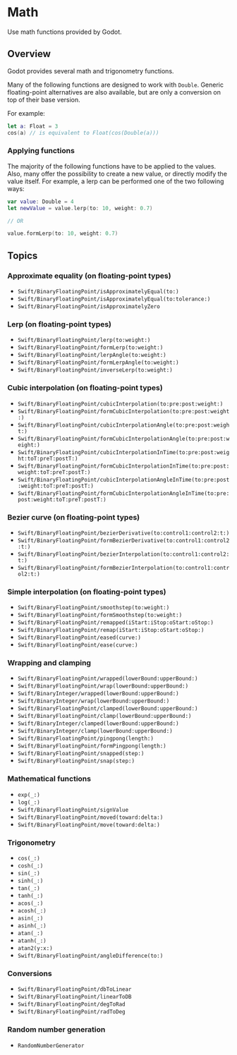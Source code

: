 # Math

Use math functions provided by Godot.

## Overview

Godot provides several math and trigonometry functions.

Many of the following functions are designed to work with `Double`.
Generic floating-point alternatives are also available,
but are only a conversion on top of their base version.

For example:

```swift
let a: Float = 3
cos(a) // is equivalent to Float(cos(Double(a)))
```

### Applying functions

The majority of the following functions have to be applied to the values.
Also, many offer the possibility to create a new value,
or directly modify the value itself.
For example, a lerp can be performed one of the two following ways:

```swift
var value: Double = 4
let newValue = value.lerp(to: 10, weight: 0.7)

// OR

value.formLerp(to: 10, weight: 0.7)
```

## Topics

### Approximate equality (on floating-point types)

- ``Swift/BinaryFloatingPoint/isApproximatelyEqual(to:)``
- ``Swift/BinaryFloatingPoint/isApproximatelyEqual(to:tolerance:)``
- ``Swift/BinaryFloatingPoint/isApproximatelyZero``

### Lerp (on floating-point types)

- ``Swift/BinaryFloatingPoint/lerp(to:weight:)``
- ``Swift/BinaryFloatingPoint/formLerp(to:weight:)``
- ``Swift/BinaryFloatingPoint/lerpAngle(to:weight:)``
- ``Swift/BinaryFloatingPoint/formLerpAngle(to:weight:)``
- ``Swift/BinaryFloatingPoint/inverseLerp(to:weight:)``

### Cubic interpolation (on floating-point types)

- ``Swift/BinaryFloatingPoint/cubicInterpolation(to:pre:post:weight:)``
- ``Swift/BinaryFloatingPoint/formCubicInterpolation(to:pre:post:weight:)``
- ``Swift/BinaryFloatingPoint/cubicInterpolationAngle(to:pre:post:weight:)``
- ``Swift/BinaryFloatingPoint/formCubicInterpolationAngle(to:pre:post:weight:)``
- ``Swift/BinaryFloatingPoint/cubicInterpolationInTime(to:pre:post:weight:toT:preT:postT:)``
- ``Swift/BinaryFloatingPoint/formCubicInterpolationInTime(to:pre:post:weight:toT:preT:postT:)``
- ``Swift/BinaryFloatingPoint/cubicInterpolationAngleInTime(to:pre:post:weight:toT:preT:postT:)``
- ``Swift/BinaryFloatingPoint/formCubicInterpolationAngleInTime(to:pre:post:weight:toT:preT:postT:)``

### Bezier curve (on floating-point types)

- ``Swift/BinaryFloatingPoint/bezierDerivative(to:control1:control2:t:)``
- ``Swift/BinaryFloatingPoint/formBezierDerivative(to:control1:control2:t:)``
- ``Swift/BinaryFloatingPoint/bezierInterpolation(to:control1:control2:t:)``
- ``Swift/BinaryFloatingPoint/formBezierInterpolation(to:control1:control2:t:)``

### Simple interpolation (on floating-point types)

- ``Swift/BinaryFloatingPoint/smoothstep(to:weight:)``
- ``Swift/BinaryFloatingPoint/formSmoothstep(to:weight:)``
- ``Swift/BinaryFloatingPoint/remapped(iStart:iStop:oStart:oStop:)``
- ``Swift/BinaryFloatingPoint/remap(iStart:iStop:oStart:oStop:)``
- ``Swift/BinaryFloatingPoint/eased(curve:)``
- ``Swift/BinaryFloatingPoint/ease(curve:)``

### Wrapping and clamping

- ``Swift/BinaryFloatingPoint/wrapped(lowerBound:upperBound:)``
- ``Swift/BinaryFloatingPoint/wrap(lowerBound:upperBound:)``
- ``Swift/BinaryInteger/wrapped(lowerBound:upperBound:)``
- ``Swift/BinaryInteger/wrap(lowerBound:upperBound:)``
- ``Swift/BinaryFloatingPoint/clamped(lowerBound:upperBound:)``
- ``Swift/BinaryFloatingPoint/clamp(lowerBound:upperBound:)``
- ``Swift/BinaryInteger/clamped(lowerBound:upperBound:)``
- ``Swift/BinaryInteger/clamp(lowerBound:upperBound:)``
- ``Swift/BinaryFloatingPoint/pingpong(length:)``
- ``Swift/BinaryFloatingPoint/formPingpong(length:)``
- ``Swift/BinaryFloatingPoint/snapped(step:)``
- ``Swift/BinaryFloatingPoint/snap(step:)``

### Mathematical functions

- ``exp(_:)``
- ``log(_:)``
- ``Swift/BinaryFloatingPoint/signValue``
- ``Swift/BinaryFloatingPoint/moved(toward:delta:)``
- ``Swift/BinaryFloatingPoint/move(toward:delta:)``

### Trigonometry

- ``cos(_:)``
- ``cosh(_:)``
- ``sin(_:)``
- ``sinh(_:)``
- ``tan(_:)``
- ``tanh(_:)``
- ``acos(_:)``
- ``acosh(_:)``
- ``asin(_:)``
- ``asinh(_:)``
- ``atan(_:)``
- ``atanh(_:)``
- ``atan2(y:x:)``
- ``Swift/BinaryFloatingPoint/angleDifference(to:)``

### Conversions

- ``Swift/BinaryFloatingPoint/dbToLinear``
- ``Swift/BinaryFloatingPoint/linearToDB``
- ``Swift/BinaryFloatingPoint/degToRad``
- ``Swift/BinaryFloatingPoint/radToDeg``

### Random number generation

- ``RandomNumberGenerator``
